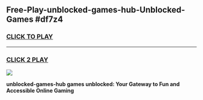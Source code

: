 
## Free-Play-unblocked-games-hub-Unblocked-Games #df7z4
<h3>
<a href="https://news.freeplayer.one?title=unblocked-games-hub&ref=8M">CLICK TO PLAY</a></h3>
<hr>

<h3>
<a href="https://news.freeplayer.one?title=unblocked-games-hub&ref=8M">CLICK 2 PLAY</a>
  
</h3>

<a href="https://news.freeplayer.one?title=unblocked-games-hub&ref=8M"><img src="https://clearcache.store/games.png"></a>


**unblocked-games-hub games unblocked: Your Gateway to Fun and Accessible Online Gaming**
